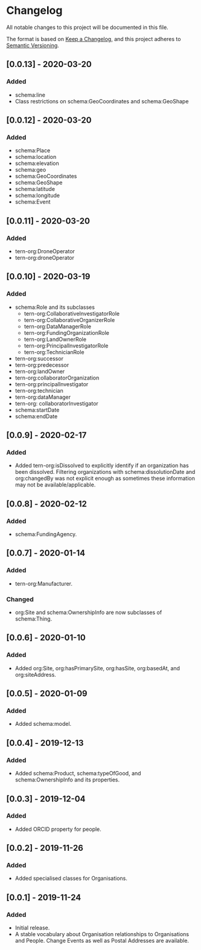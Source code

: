 # Changelog
All notable changes to this project will be documented in this file.

The format is based on [Keep a Changelog](https://keepachangelog.com/en/1.0.0/),
and this project adheres to [Semantic Versioning](https://semver.org/spec/v2.0.0.html).

## [0.0.13] - 2020-03-20
### Added
- schema:line
- Class restrictions on schema:GeoCoordinates and schema:GeoShape


## [0.0.12] - 2020-03-20
### Added
- schema:Place
- schema:location
- schema:elevation
- schema:geo
- schema:GeoCoordinates
- schema:GeoShape
- schema:latitude
- schema:longitude
- schema:Event


## [0.0.11] - 2020-03-20
### Added
- tern-org:DroneOperator
- tern-org:droneOperator


## [0.0.10] - 2020-03-19
### Added
- schema:Role and its subclasses
    - tern-org:CollaborativeInvestigatorRole
    - tern-org:CollaborativeOrganizerRole
    - tern-org:DataManagerRole
    - tern-org:FundingOrganizationRole
    - tern-org:LandOwnerRole
    - tern-org:PrincipalInvestigatorRole
    - tern-org:TechnicianRole
- tern-org:successor
- tern-org:predecessor
- tern-org:landOwner
- tern-org:collaboratorOrganization
- tern-org:principalInvestigator
- tern-org:technician
- tern-org:dataManager
- tern-org: collaboratorInvestigator
- schema:startDate
- schema:endDate

## [0.0.9] - 2020-02-17
### Added
- Added tern-org:isDissolved to explicitly identify if an organization has been dissolved. Filtering organizations with schema:dissolutionDate and org:changedBy was not explicit enough as sometimes these information may not be available/applicable. 

## [0.0.8] - 2020-02-12
### Added
- schema:FundingAgency.

## [0.0.7] - 2020-01-14
### Added
- tern-org:Manufacturer.
### Changed
- org:Site and schema:OwnershipInfo are now subclasses of schema:Thing.

## [0.0.6] - 2020-01-10
### Added
- Added org:Site, org:hasPrimarySite, org:hasSite, org:basedAt, and org:siteAddress.

## [0.0.5] - 2020-01-09
### Added
- Added schema:model.

## [0.0.4] - 2019-12-13
### Added
- Added schema:Product, schema:typeOfGood, and schema:OwnershipInfo and its properties. 

## [0.0.3] - 2019-12-04
### Added
- Added ORCID property for people.

## [0.0.2] - 2019-11-26
### Added
- Added specialised classes for Organisations. 

## [0.0.1] - 2019-11-24
### Added
- Initial release.
- A stable vocabulary about Organisation relationships to Organisations and People. Change Events as well as Postal Addresses are available.
